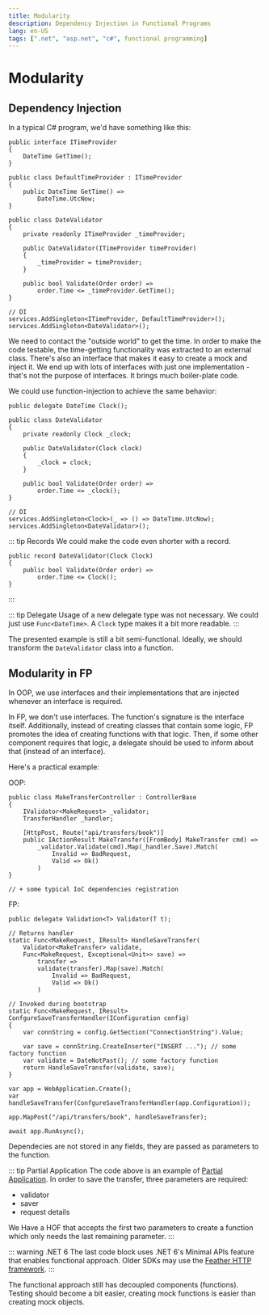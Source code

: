 ```yaml
---
title: Modularity
description: Dependency Injection in Functional Programs
lang: en-US
tags: [".net", "asp.net", "c#", functional programming]
---
```


# Modularity

## Dependency Injection

In a typical C# program, we'd have something like this:

```csharpharp
public interface ITimeProvider
{
    DateTime GetTime();
}

public class DefaultTimeProvider : ITimeProvider
{
    public DateTime GetTime() =>
        DateTime.UtcNow;
}

public class DateValidator
{
    private readonly ITimeProvider _timeProvider;

    public DateValidator(ITimeProvider timeProvider)
    {
        _timeProvider = timeProvider;
    }

    public bool Validate(Order order) =>
        order.Time <= _timeProvider.GetTime();
}

// DI
services.AddSingleton<ITimeProvider, DefaultTimeProvider>();
services.AddSingleton<DateValidator>();
```

We need to contact the "outside world" to get the time. In order to make the
code testable, the time-getting functionality was extracted to an external
class. There's also an interface that makes it easy to create a mock and inject
it. We end up with lots of interfaces with just one implementation - that's
not the purpose of interfaces. It brings much boiler-plate code.

We could use function-injection to achieve the same behavior:

```csharpharp
public delegate DateTime Clock();

public class DateValidator
{
    private readonly Clock _clock;

    public DateValidator(Clock clock)
    {
        _clock = clock;
    }

    public bool Validate(Order order) =>
        order.Time <= _clock();
}

// DI
services.AddSingleton<Clock>(_ => () => DateTime.UtcNow);
services.AddSingleton<DateValidator>();
```

::: tip Records
We could make the code even shorter with a record.

```csharpharp
public record DateValidator(Clock Clock)
{
    public bool Validate(Order order) =>
        order.Time <= Clock();
}
```
:::

::: tip Delegate
Usage of a new delegate type was not necessary. We could just use
`Func<DateTime>`. A `Clock` type makes it a bit more readable.
:::

The presented example is still a bit semi-functional. Ideally, we should
transform the `DateValidator` class into a function.

## Modularity in FP

In OOP, we use interfaces and their implementations that are injected whenever
an interface is required.

In FP, we don't use interfaces. The function's signature is the interface
itself. Additionally, instead of creating classes that contain some logic, FP
promotes the idea of creating functions with that logic. Then, if some other
component requires that logic, a delegate should be used to inform about that
(instead of an interface).

Here's a practical example:

OOP:

```csharpharp
public class MakeTransferController : ControllerBase
{
    IValidator<MakeRequest> _validator;
    TransferHandler _handler;

    [HttpPost, Route("api/transfers/book")]
    public IActionResult MakeTransfer([FromBody] MakeTransfer cmd) =>
        _validator.Validate(cmd).Map(_handler.Save).Match(
            Invalid => BadRequest,
            Valid => Ok()
        )
}

// + some typical IoC dependencies registration
```

FP:

```csharpharp
public delegate Validation<T> Validator(T t);

// Returns handler
static Func<MakeRequest, IResult> HandleSaveTransfer(
    Validator<MakeTransfer> validate,
    Func<MakeRequest, Exceptional<Unit>> save) =>
        transfer =>
        validate(transfer).Map(save).Match(
            Invalid => BadRequest,
            Valid => Ok()
        )

// Invoked during bootstrap
static Func<MakeRequest, IResult> ConfgureSaveTransferHandler(IConfiguration config)
{
    var connString = config.GetSection("ConnectionString").Value;

    var save = connString.CreateInserter("INSERT ..."); // some factory function
    var validate = DateNotPast(); // some factory function
    return HandleSaveTransfer(validate, save);
}
```

```csharpharp
var app = WebApplication.Create();
var handleSaveTransfer(ConfgureSaveTransferHandler(app.Configuration));

app.MapPost("/api/transfers/book", handleSaveTransfer);

await app.RunAsync();
```

Dependecies are not stored in any fields, they are passed as parameters to the
function.

::: tip Partial Application
The code above is an example of [Partial Application](./partial-application.md).
In order to save the transfer, three parameters are required:
- validator
- saver
- request details

We Have a HOF that accepts the first two parameters to create a function which
only needs the last remaining parameter.
:::

::: warning .NET 6
The last code block uses .NET 6's Minimal APIs feature that enables functional
approach. Older SDKs may use the [Feather HTTP
framework](https://github.com/featherhttp/framework).
:::

The functional approach still has decoupled components (functions). Testing
should become a bit easier, creating mock functions is easier than creating mock
objects.